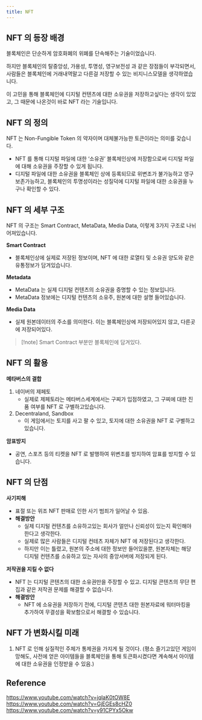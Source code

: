 ```yaml
---
title: NFT
---
```


## NFT 의 등장 배경
블록체인은 단순하게 암호화폐의 위폐를 단속해주는 기술이었습니다.

하지만 블록체인의 탈중앙성, 가용성, 투명성, 영구보전성 과 같은 장점들이 부각되면서, 사람들은 블록체인에 거래내역말고 다른걸 저장할 수 있는 비지니스모델을 생각하였습니다.

이 고민을 통해 블록체인에 디지털 컨텐츠에 대한 소유권을 저장하고싶다는 생각이 있었고, 그 때문에 나온것이 바로 NFT 라는 기술입니다.

## NFT 의 정의
NFT 는 Non-Fungible Token 의 약자이며 대체불가능한 토큰이라는 의미를 갖습니다. 

- NFT 를 통해 디지털 파일에 대한 ‘소유권’ 블록체인상에 저장함으로써 디지털 파일에 대해 소유권을 주장할 수 있게 됩니다.
- 디지털 파일에 대한 소유권을 블록체인 상에 등록되므로 위변조가 불가능하고 영구 보존가능하고, 블록체인의 투명성이라는 성질덕에 디지털 파일에 대한 소유권을 누구나 확인할 수 있다.

## NFT 의 세부 구조
NFT 의 구조는 Smart Contract, MetaData, Media Data, 이렇게 3가지 구조로 나뉘어져있습니다.

**Smart Contract**

- 블록체인상에 실제로 저장된 정보이며, NFT 에 대한 로열티 및 소유권 양도와 같은 유통정보가 담겨있습니다.

**Metadata**

- MetaData 는 실제 디지털 컨텐츠의 소유권을 증명할 수 있는 정보입니다.
- MetaData 정보에는 디지털 컨텐츠의 소유주, 원본에 대한 설명 들어있습니다.

**Media Data**

- 실제 원본데이터의 주소를 의미한다. 이는 블록체인상에 저장되어있지 않고, 다른곳에 저장되어있다. 

> [!note] Smart Contract 부분만 블록체인에 담겨있다.


## NFT 의 활용

**메타버스의 결합**
1. 네이버의 제페토
	- 실제로 제페토라는 메타버스세계에서는 구찌가 입점하였고, 그 구찌에 대한 진품 여부를 NFT 로 구별하고있습니다.
2. Decentraland, Sandbox
	- 이 게임에서는 토지를 사고 팔 수 있고, 토지에 대한 소유권을 NFT 로 구별하고 있습니다.

**암표방지**
- 공연, 스포츠 등의 티켓을 NFT 로 발행하여 위변조를 방지하여 암표를 방지할 수 있습니다.

## NFT 의 단점
**사기피해**
- 표절 또는 위조 NFT 판매로 인한 사기 범죄가 일어날 수 있음. 
- **해결방안**
	- 실제 디지털 컨텐츠를 소유하고있는 회사가 얼만나 신뢰성이 있는지 확인해야한다고 생각한다.
	- 실제로 많은 사람들은 디지털 컨테츠 자체가 NFT 에 저장된다고 생각한다.
	- 하지만 이는 틀렸고, 원본의 주소에 대한 정보만 들어있을뿐, 원본자체는 해당 디지털 컨텐츠를 소유하고 있는 자사의 중앙서버에 저장되게 된다.

**저작권을 지킬 수 없다**
- NFT 는 디지털 콘텐츠의 대한 소유권만을 주장할 수 있고. 디지털 콘텐츠의 무단 편집과 같은 저작권 문제를 해결할 수 없습니다.
- **해결방안**
	- NFT 에 소유권을 저장하기 전에, 디지털 콘텐츠 대한 원본자료에 워터마킹을 추가하여 무결성을 확보함으로서 해결할 수 있습니다.

## NFT 가 변화시킬 미래
1. NFT 로 인해 실질적인 주체가 통제권을 가지게 될 것이다. (평소 즐기고있던 게임이 망해도, 사전에 얻은 아이템들을 블록체인을 통해 토큰화시켰다면 계속해서 아이템에 대한 소유권을 인정받을 수 있음.)


## Reference
https://www.youtube.com/watch?v=jqlaK0tOW8E
https://www.youtube.com/watch?v=GjEGEs8cHZ0
https://www.youtube.com/watch?v=y91CPYx5Okw